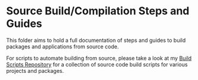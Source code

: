 # Source Build/Compilation Steps and Guides

This folder aims to hold a full documentation of steps and guides to build packages and applications from source code.

For scripts to automate building from source, please take a look at my [Build Scripts Repository](https://github.com/Thanatisia/build-scripts) for 
a collection of source code build scripts for various projects and packages.

